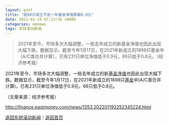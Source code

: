 ```yaml
---
layout: post
title: "超60只成立不足一年基金净值跌破0.8元"
date: 2022-01-19 07:13:56 +0800
categories: emnews
tags: 东财滚动新闻
---
```

> 2021年至今，市场多次大幅调整，一些去年成立的新基金净值也因此出现大幅下跌。数据显示，截至今年1月17日，在2021年新成立的1898只基金中（A/C类合并计算），已有231只单位净值低于0.9元，66只低于0.8元。（经济参考报）

<p>2021年至今，市场多次大幅调整，一些去年成立的新<span id="Info.398"><a href="http://fund.eastmoney.com/fund.html" class="infokey">基金净值</a></span>也因此出现大幅下跌。数据显示，截至今年1月17日，在2021年新成立的1898只<span id="Info.3293"><a href="http://data.eastmoney.com/zlsj/" class="infokey">基金</a></span>中(A/C类合并计算)，已有231只单位净值低于0.9元，66只低于0.8元。</p><p class="em_media">（文章来源：经济参考报）</p>

<http://finance.eastmoney.com/news/1353,202201192252345224.html>

[返回东财滚动新闻](//finews.withounder.com/emnews/)｜[返回首页](//finews.withounder.com/)
